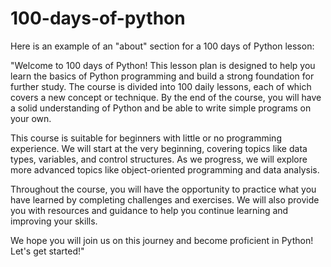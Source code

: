 # 100-days-of-python
Here is an example of an "about" section for a 100 days of Python lesson:

"Welcome to 100 days of Python! This lesson plan is designed to help you learn the basics of Python programming and build a strong foundation for further study. The course is divided into 100 daily lessons, each of which covers a new concept or technique. By the end of the course, you will have a solid understanding of Python and be able to write simple programs on your own.

This course is suitable for beginners with little or no programming experience. We will start at the very beginning, covering topics like data types, variables, and control structures. As we progress, we will explore more advanced topics like object-oriented programming and data analysis.

Throughout the course, you will have the opportunity to practice what you have learned by completing challenges and exercises. We will also provide you with resources and guidance to help you continue learning and improving your skills.

We hope you will join us on this journey and become proficient in Python! Let's get started!"

